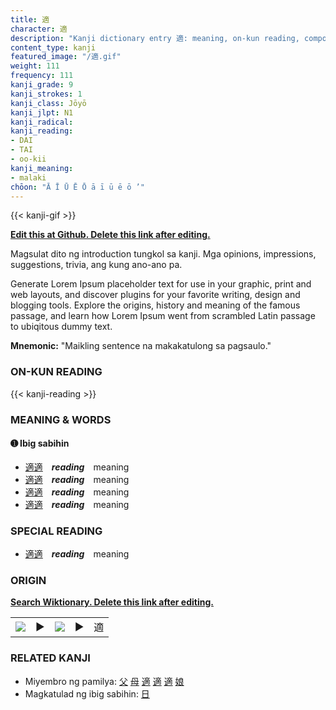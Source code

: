 ```yaml
---
title: 適
character: 適
description: "Kanji dictionary entry 適: meaning, on-kun reading, compounds, origin, related kanji"
content_type: kanji
featured_image: "/適.gif"
weight: 111
frequency: 111
kanji_grade: 9
kanji_strokes: 1
kanji_class: Jōyō
kanji_jlpt: N1
kanji_radical: 
kanji_reading: 
- DAI
- TAI
- oo-kii
kanji_meaning:
- malaki
chōon: "Ā Ī Ū Ē Ō ā ī ū ē ō ’"
---
```

[//]: # (Don't edit the line below. Kanji animated GIF code is automatically generated.)
{{< kanji-gif >}}

[//]: # (Edit below this line.)

**[Edit this at Github. Delete this link after editing.](https://github.com/tim0g/tim/tree/main/content/kanji/適/index.md)**

Magsulat dito ng introduction tungkol sa kanji. Mga opinions, impressions, suggestions, trivia, ang kung ano-ano pa.

Generate Lorem Ipsum placeholder text for use in your graphic, print and web layouts, and discover plugins for your favorite writing, design and blogging tools. Explore the origins, history and meaning of the famous passage, and learn how Lorem Ipsum went from scrambled Latin passage to ubiqitous dummy text.
 
**Mnemonic:** "Maikling sentence na makakatulong sa pagsaulo."

### ON-KUN READING

[//]: # (Don't edit the line below. ON-KUN READING code is automatically generated.)
{{< kanji-reading >}}

### MEANING & WORDS

#### ➊ **Ibig sabihin**
  - [適](../適)[適](../適)　***reading***　meaning
  - [適](../適)[適](../適)　***reading***　meaning
  - [適](../適)[適](../適)　***reading***　meaning
  - [適](../適)[適](../適)　***reading***　meaning

### SPECIAL READING
  - [適](../適)[適](../適)　***reading***　meaning

### ORIGIN

**[Search Wiktionary. Delete this link after editing.](https://wiktionary.org/wiki/適)**
<table class="kanji-table"><tr><td>
<img src="60px-適-bronze.svg.png">
</td><td>▶</td><td>
<img src="60px-適-oracle.svg.png">
</td><td>▶</td>
<td class="kanji-origin">適</td>
</tr></table>

### RELATED KANJI
- Miyembro ng pamilya: [父](../父) [母](../母) [適](../適) [適](../適) [適](../適) [娘](../娘)
- Magkatulad ng ibig sabihin: [日](../日)

